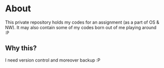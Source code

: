 # About

This private repository holds my codes for an assignment (as a part of OS & NW). It may also contain some of my codes born out of me playing around :P

## Why this?

I need version control and moreover backup :P
